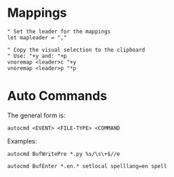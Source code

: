 # Mappings

```
" Set the leader for the mappings
let mapleader = ","

" Copy the visual selection to the clipboard
" Use: "+y and: "+p
vnoremap <leader>c "+y
vnoremap <leader>p "*p

```

# Auto Commands

The general form is:
```
autocmd <EVENT> <FILE-TYPE> <COMMAND

```

Examples:
```
autocmd BufWritePre *.py %s/\s\+$//e

autocmd BufEnter *.en.* setlocal spelllang=en spell
```
